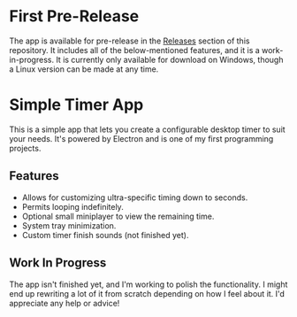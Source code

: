 # First Pre-Release
The app is available for pre-release in the [Releases](https://github.com/rredwiz/timer_app/releases) section of this repository. It includes all of the below-mentioned features, and it is a work-in-progress. It is currently only available for download on Windows, though a Linux version can be made at any time.  
  
# Simple Timer App

This is a simple app that lets you create a configurable desktop timer to suit your needs. 
It's powered by Electron and is one of my first programming projects. 

## Features
* Allows for customizing ultra-specific timing down to seconds.
* Permits looping indefinitely.
* Optional small miniplayer to view the remaining time.
* System tray minimization.
* Custom timer finish sounds (not finished yet).

## Work In Progress

The app isn't finished yet, and I'm working to polish the functionality. 
I might end up rewriting a lot of it from scratch depending on how I feel about it.
I'd appreciate any help or advice!
